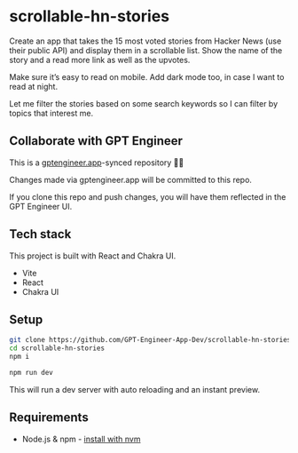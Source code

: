 # scrollable-hn-stories

Create an app that takes the 15 most voted stories from Hacker News (use their public API) and display them in a scrollable list. Show the name of the story and a read more link as well as the upvotes.

Make sure it’s easy to read on mobile. Add dark mode too, in case I want to read at night.

Let me filter the stories based on some search keywords so I can filter by topics that interest me.

## Collaborate with GPT Engineer

This is a [gptengineer.app](https://gptengineer.app)-synced repository 🌟🤖

Changes made via gptengineer.app will be committed to this repo.

If you clone this repo and push changes, you will have them reflected in the GPT Engineer UI.

## Tech stack

This project is built with React and Chakra UI.

- Vite
- React
- Chakra UI

## Setup

```sh
git clone https://github.com/GPT-Engineer-App-Dev/scrollable-hn-stories.git
cd scrollable-hn-stories
npm i
```

```sh
npm run dev
```

This will run a dev server with auto reloading and an instant preview.

## Requirements

- Node.js & npm - [install with nvm](https://github.com/nvm-sh/nvm#installing-and-updating)
